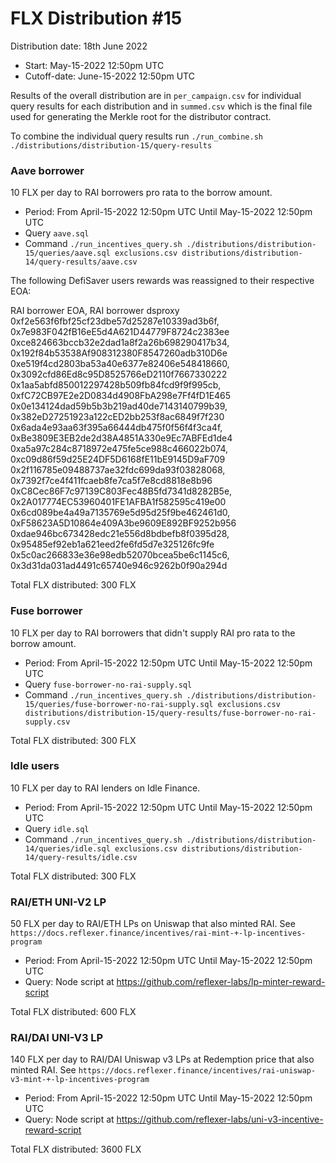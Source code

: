 # FLX Distribution #15

Distribution date: 18th June 2022

- Start: May-15-2022 12:50pm UTC
- Cutoff-date: June-15-2022 12:50pm UTC

Results of the overall distribution are in `per_campaign.csv` for individual query results for each distribution and in `summed.csv` which is the final file used for generating the Merkle root for the distributor contract.

To combine the individual query results run `./run_combine.sh ./distributions/distribution-15/query-results`

### Aave borrower

10 FLX per day to RAI borrowers pro rata to the borrow amount.

- Period: From April-15-2022 12:50pm UTC Until May-15-2022 12:50pm UTC
- Query `aave.sql`
- Command `./run_incentives_query.sh ./distributions/distribution-15/queries/aave.sql exclusions.csv distributions/distribution-14/query-results/aave.csv`

The following DefiSaver users rewards was reassigned to their respective EOA:

RAI borrower EOA, RAI borrower dsproxy
0xf2e563f6fbf25cf23dbe57d25287e10339ad3b6f, 0x7e983F042fB16eE5d4A621D44779F8724c2383ee
0xce824663bccb32e2dad1a8f2a26b698290417b34, 0x192f84b53538Af908312380F8547260adb310D6e
0xe519f4cd2803ba53a40e6377e82406e548418660, 0x3092cfd86Ed8c95D8525766eD2110f7667330222
0x1aa5abfd850012297428b509fb84fcd9f9f995cb, 0xfC72CB97E2e2D0834d4908FbA298e7Ff4fD1E465
0x0e134124dad59b5b3b219ad40de7143140799b39, 0x382eD27251923a122cED2bb253f8ac6849f7f230
0x6ada4e93aa63f395a66444db475f0f56f4f3ca4f, 0xBe3809E3EB2de2d38A4851A330e9Ec7ABFEd1de4
0xa5a97c284c8718972e475fe5ce988c466022b074, 0xc09d86f59d25E24DF5D6168fE11bE9145D9aF709
0x2f116785e09488737ae32fdc699da93f03828068, 0x7392f7ce4f411fcaeb8fe7ca5f7e8cd8818e8b96
0xC8Cec86F7c97139C803Fec48B5fd7341d8282B5e, 0x2A017774EC53960401FE1AFBA1f582595c419e00
0x6cd089be4a49a7135769e5d95d25f9be462461d0, 0xF58623A5D10864e409A3be9609E892BF9252b956
0xdae946bc673428edc21e556d8bdbefb8f0395d28, 0x95485ef92eb1a621eed2fe6fd5d7e325126fc9fe
0x5c0ac266833e36e98edb52070bcea5be6c1145c6, 0x3d31da031ad4491c65740e946c9262b0f90a294d

Total FLX distributed: 300 FLX

### Fuse borrower

10 FLX per day to RAI borrowers that didn't supply RAI pro rata to the borrow amount.

- Period: From April-15-2022 12:50pm UTC Until May-15-2022 12:50pm UTC
- Query `fuse-borrower-no-rai-supply.sql`
- Command `./run_incentives_query.sh ./distributions/distribution-15/queries/fuse-borrower-no-rai-supply.sql exclusions.csv distributions/distribution-15/query-results/fuse-borrower-no-rai-supply.csv`

Total FLX distributed: 300 FLX

### Idle users

10 FLX per day to RAI lenders on Idle Finance.

- Period: From April-15-2022 12:50pm UTC Until May-15-2022 12:50pm UTC
- Query `idle.sql`
- Command `./run_incentives_query.sh ./distributions/distribution-14/queries/idle.sql exclusions.csv distributions/distribution-14/query-results/idle.csv`

Total FLX distributed: 300 FLX

### RAI/ETH UNI-V2 LP

50 FLX per day to RAI/ETH LPs on Uniswap that also minted RAI. See `https://docs.reflexer.finance/incentives/rai-mint-+-lp-incentives-program`

- Period: From April-15-2022 12:50pm UTC Until May-15-2022 12:50pm UTC
- Query: Node script at https://github.com/reflexer-labs/lp-minter-reward-script

Total FLX distributed: 600 FLX

### RAI/DAI UNI-V3 LP

140 FLX per day to RAI/DAI Uniswap v3 LPs at Redemption price that also minted RAI. See `https://docs.reflexer.finance/incentives/rai-uniswap-v3-mint-+-lp-incentives-program`

- Period: From April-15-2022 12:50pm UTC Until May-15-2022 12:50pm UTC
- Query: Node script at https://github.com/reflexer-labs/uni-v3-incentive-reward-script

Total FLX distributed: 3600 FLX
